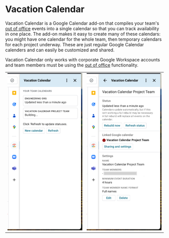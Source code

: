 # Vacation Calendar

Vacation Calendar is a Google Calendar add-on that compiles your team's
[out of office](https://support.google.com/calendar/answer/7638168?hl=en&co=GENIE.Platform%3DDesktop#:~:text=Show%20when%20you%E2%80%99re%20out%20of%20office)
events into a single calendar so that you can track availability in one place. The add-on makes it
easy to create many of these calendars: you might have one calendar for the whole team, then
temporary calendars for each project underway. These are just regular Google Calendar calenders and
can easily be customized and shared.

Vacation Calendar only works with corporate Google Workspace accounts and team members must be using
the
[out of office](https://support.google.com/calendar/answer/7638168?hl=en&co=GENIE.Platform%3DDesktop#:~:text=Show%20when%20you%E2%80%99re%20out%20of%20office)
functionality.

|                                                                   |                                                                             |
| ----------------------------------------------------------------- | --------------------------------------------------------------------------- |
| ![Screenshot of the add-on home page](./docs/screenshot-home.png) | ![Screenshot of a calendar management page](./docs/screenshot-calendar.png) |
